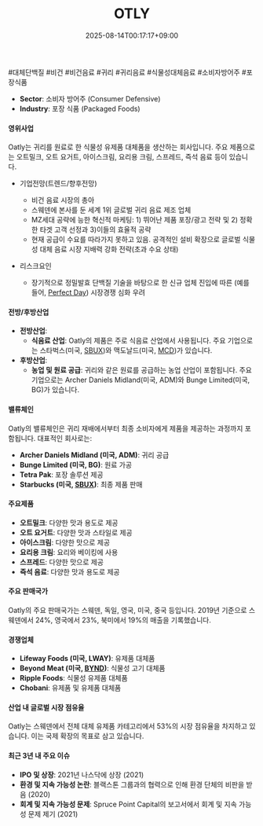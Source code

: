 ﻿---
title: "OTLY"
date: 2025-08-14T00:17:17+09:00
lastmod: 2025-08-14T00:17:17+09:00
type: docs
sidebar:
  open: true
weight: 666
---
<div style="display:none">
  <meta property="article:published_time" content="2025-08-13T15:17:17Z" />
  <meta property="article:modified_time" content="2025-08-13T15:17:17Z" />
</div>
#대체단백질 #비건 #비건음료 #귀리 #귀리음료 #식물성대체음료 #소비자방어주 #포장식품

- **Sector**: 소비자 방어주 (Consumer Defensive)
- **Industry**: 포장 식품 (Packaged Foods)

#### 영위사업

Oatly는 귀리를 원료로 한 식물성 유제품 대체품을 생산하는 회사입니다. 주요 제품으로는 오트밀크, 오트 요거트, 아이스크림, 요리용 크림, 스프레드, 즉석 음료 등이 있습니다.

 - 기업전망(트렌드/향후전망)
	- 비건 음료 시장의 총아
	- 스웨덴에 본사를 둔 세계 1위 글로벌 귀리 음료 제조 업체
	- MZ세대 공략에 능한 혁신적 마케팅: 1) 뛰어난 제품 포장/광고 전략 및 2) 정확한 타겟 고객 선정과 3)이들의 효율적 공략
	- 현재 공급이 수요를 따라가지 못하고 있음. 공격적인 설비 확장으로 글로벌 식물성 대체 음료 시장 지배력 강화 전략(초과 수요 상태)

- 리스크요인
	- 장기적으로 정밀발효 단백질 기술을 바탕으로 한 신규 업체 진입에 따른 (예를 들어, [Perfect Day](/company-analysis/perfect-day/)) 시장경쟁 심화 우려

#### 전방/후방산업

- **전방산업**:
    - **식음료 산업**: Oatly의 제품은 주로 식음료 산업에서 사용됩니다. 주요 기업으로는 스타벅스(미국, [SBUX](/company-analysis/sbux/))와 맥도날드(미국, [MCD](/company-analysis/mcd/))가 있습니다.
- **후방산업**:
    - **농업 및 원료 공급**: 귀리와 같은 원료를 공급하는 농업 산업이 포함됩니다. 주요 기업으로는 Archer Daniels Midland(미국, ADM)와 Bunge Limited(미국, BG)가 있습니다.

#### 밸류체인

Oatly의 밸류체인은 귀리 재배에서부터 최종 소비자에게 제품을 제공하는 과정까지 포함됩니다. 대표적인 회사로는:

- **Archer Daniels Midland (미국, ADM)**: 귀리 공급
- **Bunge Limited (미국, BG)**: 원료 가공
- **Tetra Pak**: 포장 솔루션 제공
- **Starbucks (미국, [SBUX](/company-analysis/sbux/))**: 최종 제품 판매

#### 주요제품

- **오트밀크**: 다양한 맛과 용도로 제공
- **오트 요거트**: 다양한 맛과 스타일로 제공
- **아이스크림**: 다양한 맛으로 제공
- **요리용 크림**: 요리와 베이킹에 사용
- **스프레드**: 다양한 맛으로 제공
- **즉석 음료**: 다양한 맛과 용도로 제공

#### 주요 판매국가

Oatly의 주요 판매국가는 스웨덴, 독일, 영국, 미국, 중국 등입니다. 2019년 기준으로 스웨덴에서 24%, 영국에서 23%, 북미에서 19%의 매출을 기록했습니다.

#### 경쟁업체

- **Lifeway Foods (미국, LWAY)**: 유제품 대체품
- **Beyond Meat (미국, [BYND](/company-analysis/bynd/))**: 식물성 고기 대체품
- **Ripple Foods**: 식물성 유제품 대체품
- **Chobani**: 유제품 및 유제품 대체품

#### 산업 내 글로벌 시장 점유율

Oatly는 스웨덴에서 전체 대체 유제품 카테고리에서 53%의 시장 점유율을 차지하고 있습니다. 이는 국제 확장의 목표로 삼고 있습니다.

#### 최근 3년 내 주요 이슈

- **IPO 및 상장**: 2021년 나스닥에 상장 (2021)
- **환경 및 지속 가능성 논란**: 블랙스톤 그룹과의 협력으로 인해 환경 단체의 비판을 받음 (2020)
- **회계 및 지속 가능성 문제**: Spruce Point Capital의 보고서에서 회계 및 지속 가능성 문제 제기 (2021)
